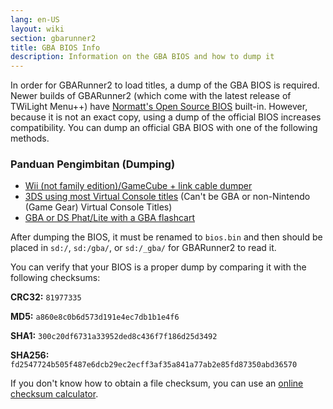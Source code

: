 ```yaml
---
lang: en-US
layout: wiki
section: gbarunner2
title: GBA BIOS Info
description: Information on the GBA BIOS and how to dump it
---
```


In order for GBARunner2 to load titles, a dump of the GBA BIOS is required. Newer builds of GBARunner2 (which come with the latest release of TWiLight Menu++) have [Normatt's Open Source BIOS](https://github.com/Normmatt/gba_bios) built-in. However, because it is not an exact copy, using a dump of the official BIOS increases compatibility. You can dump an official GBA BIOS with one of the following methods.

### Panduan Pengimbitan (Dumping)

- [Wii (not family edition)/GameCube + link cable dumper](https://github.com/FIX94/gba-link-cable-dumper)
- [3DS using most Virtual Console titles](https://glazedbelmont.github.io/gbabiosdump/#virtual-console-title-from-a-3ds) (Can't be GBA or non-Nintendo (Game Gear) Virtual Console Titles)
- [GBA or DS Phat/Lite with a GBA flashcart](https://glazedbelmont.github.io/gbabiosdump/#gameboy-advance-sp-micro-ds-ds-lite)

After dumping the BIOS, it must be renamed to `bios.bin` and then should be placed in `sd:/`, `sd:/gba/`, or `sd:/_gba/` for GBARunner2 to read it.

You can verify that your BIOS is a proper dump by comparing it with the following checksums:

**CRC32:** `81977335`

**MD5:** `a860e8c0b6d573d191e4ec7db1b1e4f6`

**SHA1:** `300c20df6731a33952ded8c436f7f186d25d3492`

**SHA256:** `fd2547724b505f487e6dcb29ec2ecff3af35a841a77ab2e85fd87350abd36570`

If you don't know how to obtain a file checksum, you can use an [online checksum calculator](https://emn178.github.io/online-tools/crc32_checksum.html).
